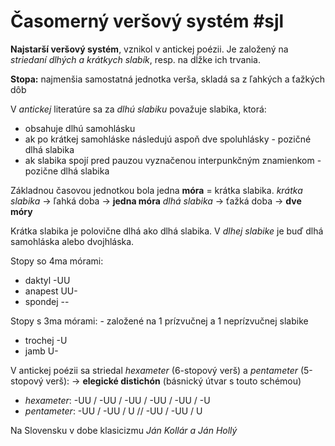 # Časomerný veršový systém #sjl
**Najstarší veršový systém**, vznikol v antickej poézii.
Je založený na *striedaní dlhých a krátkych slabík*, resp. na dĺžke ich trvania. 

**Stopa:** najmenšia samostatná jednotka verša, skladá sa z ľahkých a ťažkých dôb

V *antickej* literatúre sa za *dlhú slabiku* považuje slabika, ktorá:
 - obsahuje dlhú samohlásku
 - ak po krátkej samohláske následujú aspoň dve spoluhlásky - pozičné dlhá slabika
 - ak slabika spojí pred pauzou vyznačenou interpunkčným znamienkom - pozične dlhá slabika

Základnou časovou jednotkou bola jedna **móra** = krátka slabika. 
*krátka slabika* -> ľahká doba -> **jedna móra**
*dlhá slabika* -> ťažká doba -> **dve móry**

Krátka slabika je polovične dlhá ako dlhá slabika.
V *dlhej slabike* je buď dlhá samohláska alebo dvojhláska. 

Stopy so 4ma mórami:
- daktyl -UU
- anapest UU-
- spondej --

Stopy s 3ma mórami: - založené na 1 prízvučnej a 1 neprízvučnej slabike
- trochej -U
- jamb U-

V antickej poézii sa striedal *hexameter* (6-stopový verš) a *pentameter* (5-stopový verš):
-> **elegické distichón** (básnický útvar s touto schémou)
- *hexameter*: -UU / -UU / -UU / -UU / -UU / -U
- *pentameter*: -UU / -UU / U // -UU / -UU / U

Na Slovensku v dobe klasicizmu *Ján Kollár a Ján Hollý*
